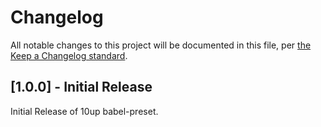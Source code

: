 # Changelog

All notable changes to this project will be documented in this file, per [the Keep a Changelog standard](http://keepachangelog.com/).

## [1.0.0] - Initial Release
Initial Release of 10up babel-preset.